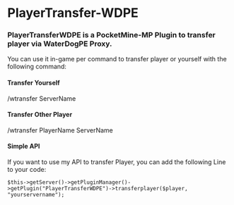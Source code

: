 # PlayerTransfer-WDPE
<h3> PlayerTransferWDPE is a PocketMine-MP Plugin to transfer player via WaterDogPE Proxy. </h3>

You can use it in-game per command to transfer player or yourself with the following command:

<h4>Transfer Yourself</h4>

/wtransfer ServerName

<h4>Transfer Other Player</h4>

/wtransfer PlayerName ServerName

<h4> Simple API </h4>

If you want to use my API to transfer Player, you can add the following Line to your code:

```
$this->getServer()->getPluginManager()->getPlugin("PlayerTransferWDPE")->transferplayer($player, "yourservername");
```
